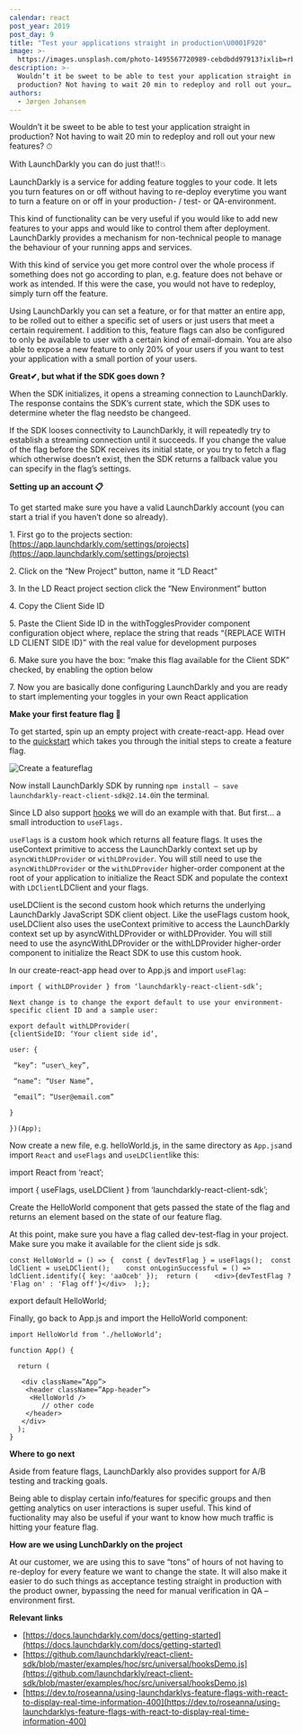 ```yaml
---
calendar: react
post_year: 2019
post_day: 9
title: "Test your applications straight in production\U0001F920"
image: >-
  https://images.unsplash.com/photo-1495567720989-cebdbdd97913?ixlib=rb-1.2.1&ixid=eyJhcHBfaWQiOjEyMDd9&auto=format&fit=crop&w=1050&q=80
description: >-
  Wouldn’t it be sweet to be able to test your application straight in
  production? Not having to wait 20 min to redeploy and roll out your…
authors:
  - Jørgen Johansen
---
```


Wouldn’t it be sweet to be able to test your application straight in production? Not having to wait 20 min to redeploy and roll out your new features? ⏱

With LaunchDarkly you can do just that!!💥

LaunchDarkly is a service for adding feature toggles to your code. It lets you turn features on or off without having to re-deploy everytime you want to turn a feature on or off in your production- / test- or QA-environment.

This kind of functionality can be very useful if you would like to add new features to your apps and would like to control them after deployment. LaunchDarkly provides a mechanism for non-technical people to manage the behaviour of your running apps and services.

With this kind of service you get more control over the whole process if something does not go according to plan, e.g. feature does not behave or work as intended. If this were the case, you would not have to redeploy, simply turn off the feature.

Using LaunchDarkly you can set a feature, or for that matter an entire app, to be rolled out to either a specific set of users or just users that meet a certain requirement. I addition to this, feature flags can also be configured to only be available to user with a certain kind of email-domain. You are also able to expose a new feature to only 20% of your users if you want to test your application with a small portion of your users.

**Great✔, but what if the SDK goes down ?**

When the SDK initializes, it opens a streaming connection to LaunchDarkly. The response contains the SDK’s current state, which the SDK uses to determine wheter the flag needsto be changeed.

If the SDK looses connectivity to LaunchDarkly, it will repeatedly try to establish a streaming connection until it succeeds. If you change the value of the flag before the SDK receives its initial state, or you try to fetch a flag which otherwise doesn’t exist, then the SDK returns a fallback value you can specify in the flag’s settings.

**Setting up an account 📋**

To get started make sure you have a valid LaunchDarkly account (you can start a trial if you haven’t done so already).

1\. First go to the projects section: [https://app.launchdarkly.com/settings/projects](https://app.launchdarkly.com/settings/projects)

2\. Click on the “New Project” button, name it “LD React”

3\. In the LD React project section click the “New Environment” button

4\. Copy the Client Side ID

5\. Paste the Client Side ID in the withTogglesProvider component configuration object where, replace the string that reads “{REPLACE WITH LD CLIENT SIDE ID}” with the real value for development purposes

6\. Make sure you have the box: “make this flag available for the Client SDK” checked, by enabling the option below

7\. Now you are basically done configuring LaunchDarkly and you are ready to start implementing your toggles in your own React application

**Make your first feature flag 🚩**

To get started, spin up an empty project with create-react-app. Head over to the [quickstart](https://app.launchdarkly.com/default/production/quickstart/tutorial) which takes you through the initial steps to create a feature flag.

![Create a featureflag ](https://cdn-images-1.medium.com/max/800/1*13bhWoPBy48U2e7C6l71cQ.png)

Now install LaunchDarkly SDK by running `npm install — save launchdarkly-react-client-sdk@2.14.0`in the terminal.

Since LD also support [hooks](https://github.com/launchdarkly/react-client-sdk/blob/master/examples/hoc/src/universal/hooksDemo.js) we will do an example with that. But first… a small introduction to `useFlags.`

`useFlags` is a custom hook which returns all feature flags. It uses the useContext primitive to access the LaunchDarkly context set up by `asyncWithLDProvider` or `withLDProvider`. You will still need to use the `asyncWithLDProvider` or the `withLDProvider` higher-order component at the root of your application to initialize the React SDK and populate the context with `LDClient`LDClient and your flags.

useLDClient is the second custom hook which returns the underlying LaunchDarkly JavaScript SDK client object. Like the useFlags custom hook, useLDClient also uses the useContext primitive to access the LaunchDarkly context set up by asyncWithLDProvider or withLDProvider. You will still need to use the asyncWithLDProvider or the withLDProvider higher-order component to initialize the React SDK to use this custom hook.

In our create-react-app head over to App.js and import `useFlag`:
```
import { withLDProvider } from ‘launchdarkly-react-client-sdk’;

Next change is to change the export default to use your environment-specific client ID and a sample user:

export default withLDProvider(  
{clientSideID: ‘Your client side id’,

user: {

 “key”: “user\_key”,

 “name”: “User Name”,

 “email”: “User@email.com”

}

})(App);
```

Now create a new file, e.g. helloWorld.js, in the same directory as `App.js`and import `React` and `useFlags` and `useLDClient`like this:

import React from ‘react’;

import { useFlags, useLDClient } from ‘launchdarkly-react-client-sdk’;

Create the HelloWorld component that gets passed the state of the flag and returns an element based on the state of our feature flag.

At this point, make sure you have a flag called dev-test-flag in your project. Make sure you make it available for the client side js sdk.

```
const HelloWorld = () => {  const { devTestFlag } = useFlags();  const ldClient = useLDClient();    const onLoginSuccessful = () => ldClient.identify({ key: 'aa0ceb' });  return (    <div>{devTestFlag ? 'Flag on' : 'Flag off'}</div>  );};
```

export default HelloWorld;

Finally, go back to App.js and import the HelloWorld component:
```
import HelloWorld from ‘./helloWorld’;

function App() {

  return (

   <div className=”App”>  
    <header className=”App-header”>  
     <HelloWorld />  
        // other code  
    </header>  
   </div>  
  );  
}
```
**Where to go next**

Aside from feature flags, LaunchDarkly also provides support for A/B testing and tracking goals.

Being able to display certain info/features for specific groups and then getting analytics on user interactions is super useful. This kind of fuctionality may also be useful if your want to know how much traffic is hitting your feature flag. 

**How are we using LunchDarkly on the project**

At our customer, we are using this to save “tons” of hours of not having to re-deploy for every feature we want to change the state. It will also make it easier to do such things as acceptance testing straight in production with the product owner, bypassing the need for manual verification in QA –environment first.

**Relevant links**

*   [https://docs.launchdarkly.com/docs/getting-started](https://docs.launchdarkly.com/docs/getting-started)
*   [https://github.com/launchdarkly/react-client-sdk/blob/master/examples/hoc/src/universal/hooksDemo.js](https://github.com/launchdarkly/react-client-sdk/blob/master/examples/hoc/src/universal/hooksDemo.js)
*   [https://dev.to/roseanna/using-launchdarklys-feature-flags-with-react-to-display-real-time-information-400](https://dev.to/roseanna/using-launchdarklys-feature-flags-with-react-to-display-real-time-information-400)

